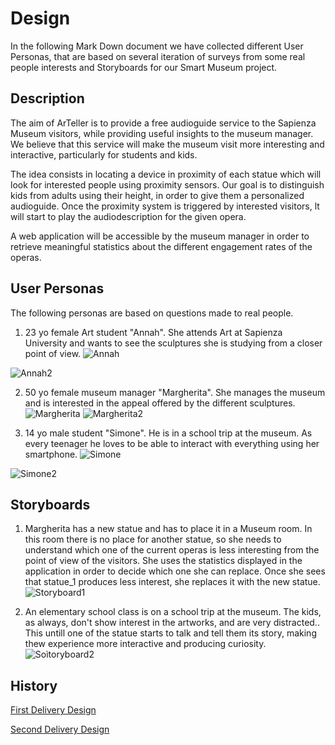 # Design

In the following Mark Down document we have collected different User Personas, that are based on several iteration of surveys from some real people interests and Storyboards for our Smart Museum project.

## Description
The aim of ArTeller is to provide a free audioguide service to the Sapienza Museum visitors, while providing useful insights to the museum manager. We believe that this service will make the museum visit more interesting and interactive, particularly for students and kids.

The idea consists in locating a device in proximity of each statue which will look for interested people using proximity sensors.
Our goal is to distinguish kids from adults using their height, in order to give them a personalized audioguide.
Once the proximity system is triggered by interested visitors, lt will start to play the audiodescription for the given opera.

A web application will be accessible by the museum manager in order to retrieve meaningful statistics about the different engagement rates of the operas.

## User Personas 
The following personas are based on questions made to real people.
1. 23 yo female Art student "Annah".
She attends Art at Sapienza University and wants to see the sculptures she is studying from a closer point of view. 
![Annah](https://github.com/g185/SmartMuseum/blob/master/assets/Annah.jpg)

![Annah2](https://github.com/g185/SmartMuseum/blob/master/assets/Annah2.jpg)



2. 50 yo female museum manager "Margherita".
She manages the museum and is interested in the appeal offered by the different sculptures.  
![Margherita](https://github.com/g185/SmartMuseum/blob/master/assets/Margherita.jpg)
![Margherita2](https://github.com/g185/SmartMuseum/blob/master/assets/Margherita2.jpg)


3. 14 yo male student "Simone".
He is in a school trip at the museum. As every teenager he loves to be able to interact with everything using her smartphone.
![Simone](https://github.com/g185/SmartMuseum/blob/master/assets/Simone.png)

![Simone2](https://github.com/g185/SmartMuseum/blob/master/assets/Simone2.jpg)

## Storyboards

1. Margherita has a new statue and has to place it in a Museum room. In this room there is no place for another statue, so she needs to understand which one of the current operas is less interesting from the point of view of the visitors. She uses the statistics displayed in the application in order to decide which one she can replace. Once she sees that statue_1 produces less interest, she replaces it with the new statue.
![Storyboard1](https://github.com/g185/SmartMuseum/blob/master/assets/Storyboard1.jpg)

2. An elementary school class is on a school trip at the museum. The kids, as always, don't show interest in the artworks, and are very distracted.. This untill one of the statue starts to talk and tell them its story, making thew experience more interactive and producing curiosity.
![Soìtoryboard2](https://github.com/g185/SmartMuseum/blob/master/assets/Storyboard2.png)


## History
[First Delivery Design](https://github.com/g185/SmartMuseum/blob/master/first_delivery/Design.md)

[Second Delivery Design](https://github.com/g185/SmartMuseum/blob/master/second_delivery/Design.md)
